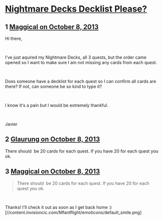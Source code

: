 # [Nightmare Decks Decklist Please?](https://community.fantasyflightgames.com/topic/91716-nightmare-decks-decklist-please/)

## 1 [Maggical on October 8, 2013](https://community.fantasyflightgames.com/topic/91716-nightmare-decks-decklist-please/?do=findComment&comment=883895)

Hi there,

 

I've just aquired my Nightmare Decks, all 3 quests, but the order came opened so I want to make sure I am not missing any cards from each quest.

 

Does someone have a decklist for each quest so I can confirm all cards are there? If not, can someone be so kind to type it?

 

I know it's a pain but I would be extremely thankful.

 

Javier

## 2 [Glaurung on October 8, 2013](https://community.fantasyflightgames.com/topic/91716-nightmare-decks-decklist-please/?do=findComment&comment=884088)

There should  be 20 cards for each quest. If you have 20 for each quest you ok.

## 3 [Maggical on October 8, 2013](https://community.fantasyflightgames.com/topic/91716-nightmare-decks-decklist-please/?do=findComment&comment=884506)

> There should  be 20 cards for each quest. If you have 20 for each quest you ok.

 

Thanks! I'll check it out as soon as I get back home :) [//content.invisioncic.com/Mfantflight/emoticons/default_smile.png]

